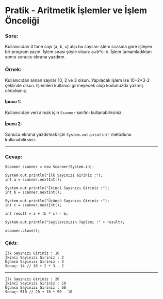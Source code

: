 # Pratik - Aritmetik İşlemler ve İşlem Önceliği
### Soru:
Kullanıcıdan 3 tane sayı (a, b, c) alıp bu sayıları işlem sırasına göre işleyen bir program yazın. İşlem sırası şöyle olsun: a+b*c-b. İşlem tamamladıktan sonra sonucu ekrana yazdırın.

### Örnek:
Kullanıcıdan alınan sayılar 10, 2 ve 3 olsun. Yapılacak işlem ise 10+2*3-2 şeklinde olsun. İşlemleri kullanıcı girmeyecek olup kodunuzda yazmış olmalısınız.

#### İpucu 1:
Kullanıcıdan veri almak için `Scanner` sınıfını kullanabilirsiniz.

#### İpucu 2:
Sonucu ekrana yazdırmak için `System.out.println()` metodunu kullanabilirsiniz.

---

### Cevap:

    Scanner scanner = new Scanner(System.in);

    System.out.println("İlk Sayınızı Giriniz :");
    int a = scanner.nextInt();

    System.out.println("İkinci Sayınızı Giriniz :");
    int b = scanner.nextInt();

    System.out.println("Üçüncü Sayınızı Giriniz :");
    int c = scanner.nextInt();

    int result = a + (b * c) - b;

    System.out.println("Sayılarınızın Toplamı :" + result);

    scanner.close();

### Çıktı:

    İlk Sayınızı Giriniz : 10
    İkinci Sayınızı Giriniz : 2
    Üçüncü Sayınızı Giriniz : 3
    Sonuç: 14 // 10 + 2 * 3 - 2
---
    İlk Sayınızı Giriniz : 20
    İkinci Sayınızı Giriniz : 10
    Üçüncü Sayınızı Giriniz : 50
    Sonuç: 510 // 20 + 10 * 50 - 10
